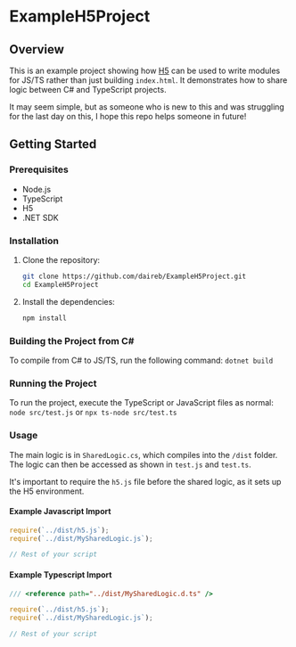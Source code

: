 # ExampleH5Project

## Overview

This is an example project showing how [H5](https://github.com/curiosity-ai/h5) can be used to write modules for JS/TS rather than just building `index.html`. It demonstrates how to share logic between C# and TypeScript projects.

It may seem simple, but as someone who is new to this and was struggling for the last day on this, I hope this repo helps someone in future!

## Getting Started

### Prerequisites
- Node.js
- TypeScript
- H5
- .NET SDK

### Installation
1. Clone the repository:
    ```sh
    git clone https://github.com/daireb/ExampleH5Project.git
    cd ExampleH5Project
    ```

2. Install the dependencies:
    ```sh
    npm install
    ```

### Building the Project from C#
To compile from C# to JS/TS, run the following command:
    ```
    dotnet build
    ```

### Running the Project
To run the project, execute the TypeScript or JavaScript files as normal:
    ```
    node src/test.js
    ```
    or
    ```
    npx ts-node src/test.ts
    ```


### Usage
The main logic is in `SharedLogic.cs`, which compiles into the `/dist` folder. The logic can then be accessed as shown in `test.js` and `test.ts`.

It's important to require the `h5.js` file before the shared logic, as it sets up the H5 environment.

#### Example Javascript Import
```javascript
require(`../dist/h5.js`);
require(`../dist/MySharedLogic.js`);

// Rest of your script
```

#### Example Typescript Import
```typescript
/// <reference path="../dist/MySharedLogic.d.ts" />

require(`../dist/h5.js`);
require(`../dist/MySharedLogic.js`);

// Rest of your script
```
